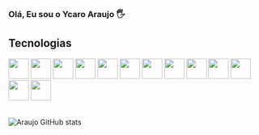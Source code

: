 ### Olá, Eu sou o Ycaro Araujo 🖐️

## Tecnologias

<div style="display: inline_block">
    <img width="40px" src="https://cdn.jsdelivr.net/gh/devicons/devicon@latest/icons/python/python-original.svg" />
    <img width="40px" src="https://cdn.jsdelivr.net/gh/devicons/devicon@latest/icons/php/php-original.svg" />
    <img width="40px" src="https://cdn.jsdelivr.net/gh/devicons/devicon@latest/icons/laravel/laravel-original.svg" />
    <img width="40px" src="https://cdn.jsdelivr.net/gh/devicons/devicon@latest/icons/vuejs/vuejs-original.svg" />
    <img width="40px" src="https://cdn.jsdelivr.net/gh/devicons/devicon@latest/icons/javascript/javascript-original.svg" />
    <img width="40px" src="https://cdn.jsdelivr.net/gh/devicons/devicon@latest/icons/react/react-original.svg" />
    <img width="40px" src="https://cdn.jsdelivr.net/gh/devicons/devicon@latest/icons/nodejs/nodejs-plain-wordmark.svg" />
    <img width="40px" src="https://cdn.jsdelivr.net/gh/devicons/devicon@latest/icons/git/git-original.svg" />
    <img width="40px" src="https://cdn.jsdelivr.net/gh/devicons/devicon@latest/icons/java/java-original.svg" />
    <img width="40px" src="https://cdn.jsdelivr.net/gh/devicons/devicon@latest/icons/mysql/mysql-original.svg" />
    <img width="40px" src="https://cdn.jsdelivr.net/gh/devicons/devicon@latest/icons/insomnia/insomnia-original.svg" /> 
    <img width="40px" src="https://cdn.jsdelivr.net/gh/devicons/devicon@latest/icons/bootstrap/bootstrap-original.svg" />
    <img width="40px" src="https://cdn.jsdelivr.net/gh/devicons/devicon@latest/icons/tailwindcss/tailwindcss-original.svg" />         
</div><br/>

![Araujo GitHub stats](https://github-readme-stats.vercel.app/api?username=YcaroArj&show_icons=true&theme=github_dark)

